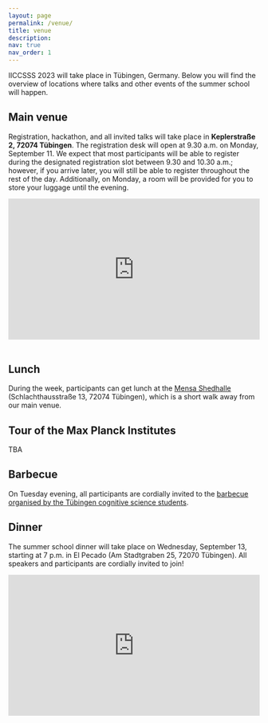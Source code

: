 ```yaml
---
layout: page
permalink: /venue/
title: venue
description: 
nav: true
nav_order: 1
---
```


<style>
	.map-container {
		position: relative;
		padding-bottom: 56.25%;
		height: 0;
		overflow: hidden;
	}

	.map-container iframe {
		position: absolute;
		top: 0;
		left: 0;
		width: 100%;
		height: 100%;
	}
</style>

IICCSSS 2023 will take place in Tübingen, Germany. Below you will find the overview of locations where talks and other events of the summer school will happen.

## Main venue

Registration, hackathon, and all invited talks will take place in **Keplerstraße 2, 72074 Tübingen**. The registration desk will open at 9.30 a.m. on Monday, September 11. We expect that most participants will be able to register during the designated registration slot between 9.30 and 10.30 a.m.; however, if you arrive later, you will still be able to register throughout the rest of the day. Additionally, on Monday, a room will be provided for you to store your luggage until the evening.

<div class="row">
    <div class="col-lg-7 col-sm-7 m-auto">
        <div class="map-container">
            <iframe src="https://www.google.com/maps/embed?pb=!1m18!1m12!1m3!1d2642.3576401971595!2d9.061312912700666!3d48.52637747116924!2m3!1f0!2f0!3f0!3m2!1i1024!2i768!4f13.1!3m3!1m2!1s0x4799e5326ef479eb%3A0x1eacda7ea3b31d89!2sKeplerstra%C3%9Fe%202%2C%2072074%20T%C3%BCbingen!5e0!3m2!1sen!2sde!4v1693320588618!5m2!1sen!2sde" width="600" height="450" style="border:0;" allowfullscreen="" loading="lazy" referrerpolicy="no-referrer-when-downgrade"></iframe>
        </div>
    </div>
</div>
<br>

## Lunch

During the week, participants can get lunch at the [Mensa Shedhalle](https://www.my-stuwe.de/en/refectory/refectory-shedhalle/) (Schlachthausstraße 13, 72074 Tübingen), which is a short walk away from our main venue.


## Tour of the Max Planck Institutes

<!--On Tuesday morning, summer school participants will be able to join one of the two tours of the Max Planck Institutes.-->
TBA

## Barbecue

On Tuesday evening, all participants are cordially invited to the [barbecue organised by the Tübingen cognitive science students](/news/BBQ/).

## Dinner

The summer school dinner will take place on Wednesday, September 13, starting at 7 p.m. in El Pecado (Am Stadtgraben 25, 72070 Tübingen). All speakers and participants are cordially invited to join!

<div class="row">
    <div class="col-lg-7 col-sm-7 m-auto">
        <div class="map-container">
            <iframe src="https://www.google.com/maps/embed?pb=!1m14!1m8!1m3!1d2642.5358120266114!2d9.0525905!3d48.5229625!3m2!1i1024!2i768!4f13.1!3m3!1m2!1s0x4799fad4a6acd4af%3A0xc8e117de0931d1f4!2sEl%20Pecado!5e0!3m2!1sen!2sde!4v1693320522262!5m2!1sen!2sde" width="600" height="450" style="border:0;" allowfullscreen="" loading="lazy" referrerpolicy="no-referrer-when-downgrade"></iframe>
        </div>
    </div>
</div>
<br>